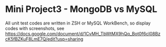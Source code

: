 # Mini Project3 - MongoDB vs MySQL
All unit test codes are written in ZSH or MySQL WorkBench, so display codes with screenshots,
see https://docs.google.com/document/d/1CvMH_TbWtMX9hQq_Bot0f6cI08BzcK5fBZKuF8LmE7Q/edit?usp=sharing
